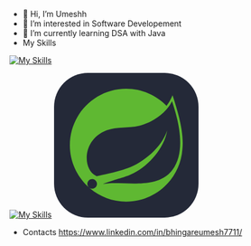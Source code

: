 - 👋 Hi, I’m Umeshh
- 👀 I’m interested in Software Developement 
- 🌱 I’m currently learning DSA with Java
-   My Skills
    
[![My Skills](https://skillicons.dev/icons?i=html,css,js,react,c,&perline=5)](https://skillicons.dev)

[![My Skills](https://skillicons.dev/icons?i=java,php,git,github&perline=5)](https://skillicons.dev)
<svg xmlns="http://www.w3.org/2000/svg" width="256" height="256" fill="none" viewBox="0 0 256 256"><rect width="256" height="256" fill="#242938" rx="60"/><path fill="#5FB832" d="M209.545 171.821C184.93 204.618 132.347 193.547 98.6353 195.139C98.6353 195.139 92.6673 195.471 86.6563 196.461C86.6563 196.461 88.9292 195.491 91.8279 194.492C115.506 186.304 126.695 184.659 141.082 177.269C168.114 163.421 195.018 133.259 200.492 101.925C190.202 132.061 158.909 157.998 130.415 168.53C110.911 175.727 75.6419 182.731 75.6368 182.734C75.6533 182.759 74.2312 181.996 74.2113 181.979C50.2253 170.309 49.5332 118.359 93.0965 101.613C112.197 94.2661 130.466 98.3015 151.114 93.387C173.136 88.151 198.642 71.644 209.009 50.063C220.631 84.5351 234.592 138.467 209.545 171.821V171.821ZM209.973 39.3809C207.043 46.343 203.466 52.6167 199.344 58.2281C181.197 39.6038 155.868 27.9999 127.871 27.9999C72.7989 27.9999 28 72.8039 28 127.866C28 156.731 40.3209 182.764 59.9644 201.012L62.1514 202.949C58.4993 199.971 57.9377 194.608 60.8977 190.952C63.8759 187.295 69.2444 186.728 72.8983 189.69C76.562 192.658 77.1202 198.035 74.1538 201.697C71.1984 205.361 65.8202 205.914 62.1614 202.958L63.6497 204.276C81.0254 218.906 103.424 227.743 127.871 227.743C180.511 227.743 223.736 186.778 227.436 135.073C230.176 109.757 222.699 77.6106 209.973 39.3809Z"/></svg>

- Contacts
  https://www.linkedin.com/in/bhingareumesh7711/
  <i class="fa-brands fa-linkedin"></i>

<!---
umesh7711/umesh7711 is a ✨ special ✨ repository because its `README.md` (this file) appears on your GitHub profile.
You can click the Preview link to take a look at your changes.
--->
